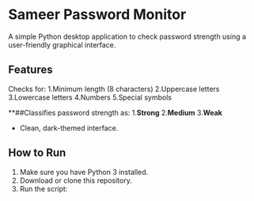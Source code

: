 # Sameer Password Monitor
A simple Python desktop application to check password strength using a user-friendly graphical interface.

## Features
Checks for:
1.Minimum length (8 characters)
2.Uppercase letters
3.Lowercase letters
4.Numbers
5.Special symbols

**##Classifies password strength as:
1.**Strong**
2.**Medium**
3.**Weak**

- Clean, dark-themed interface.
## How to Run
1. Make sure you have Python 3 installed.
2. Download or clone this repository.
3. Run the script:

